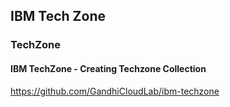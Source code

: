 ## IBM Tech Zone


### TechZone

#### IBM TechZone - Creating Techzone Collection
https://github.com/GandhiCloudLab/ibm-techzone


